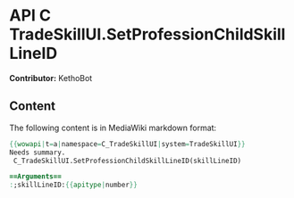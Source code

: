 # API C TradeSkillUI.SetProfessionChildSkillLineID

**Contributor:** KethoBot

## Content

The following content is in MediaWiki markdown format:

```mediawiki
{{wowapi|t=a|namespace=C_TradeSkillUI|system=TradeSkillUI}}
Needs summary.
 C_TradeSkillUI.SetProfessionChildSkillLineID(skillLineID)

==Arguments==
:;skillLineID:{{apitype|number}}
```